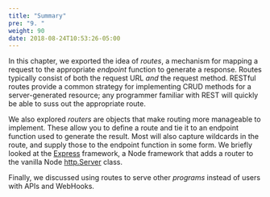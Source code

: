 ```yaml
---
title: "Summary"
pre: "9. "
weight: 90
date: 2018-08-24T10:53:26-05:00
---
```


In this chapter, we exported the idea of _routes_, a mechanism for mapping a request to the appropriate _endpoint_ function to generate a response.  Routes typically consist of both the request URL _and_ the request method.  RESTful routes provide a common strategy for implementing CRUD methods for a server-generated resource; any programmer familiar with REST will quickly be able to suss out the appropriate route.  

We also explored _routers_ are objects that make routing more manageable to implement.  These allow you to define a route and tie it to an endpoint function used to generate the result.  Most will also capture wildcards in the route, and supply those to the endpoint function in some form.  We briefly looked at the [Express](http://expressjs.com/) framework, a Node framework that adds a router to the vanilla Node [http.Server](https://nodejs.org/api/http.html#http_class_http_server) class. 

Finally, we discussed using routes to serve other _programs_ instead of users with APIs and WebHooks.